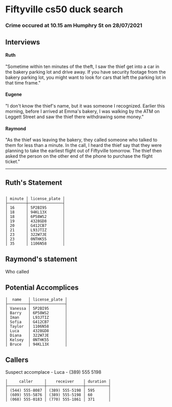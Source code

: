 # Fiftyville cs50 duck search
### Crime occured at 10.15 am Humphry St on 28/07/2021

## Interviews
#### Ruth
"Sometime within ten minutes of the theft, I saw the thief get into a car in the bakery parking lot and drive away. If you have security footage from the bakery parking lot, you might want to look for cars that left the parking lot in that time frame."

#### Eugene
"I don't know the thief's name, but it was someone I recognized. Earlier this morning, before I arrived at Emma's bakery, I was walking by the ATM on Leggett Street and saw the thief there withdrawing some money."

#### Raymond
"As the thief was leaving the bakery, they called someone who talked to them for less than a minute. In the call, I heard the thief say that they were planning to take the earliest flight out of Fiftyville tomorrow. The thief then asked the person on the other end of the phone to purchase the flight ticket."  
___
## Ruth's Statement
~~~

│ minute │ license_plate │                                                                                                                                                  ├────────┼───────────────┤                                                                                                                                                  │ 16     │ 5P2BI95       │                                                                                                                                                  │ 18     │ 94KL13X       │                                                                                                                                                  │ 18     │ 6P58WS2       │                                                                                                                                                  │ 19     │ 4328GD8       │                                                                                                                                                  │ 20     │ G412CB7       │                                                                                                                                                  │ 21     │ L93JTIZ       │                                                                                                                                                  │ 23     │ 322W7JE       │                                                                                                                                                  │ 23     │ 0NTHK55       │                                                                                                                                                  │ 35     │ 1106N58       │  
~~~
## Raymond's statement
Who called

## Potential Accomplices
~~~
│  name   │ license_plate │                                                                                                                                                 ├─────────┼───────────────┤                                                                                                                                                 │ Vanessa │ 5P2BI95       │                                                                                                                                                 │ Barry   │ 6P58WS2       │                                                                                                                                                 │ Iman    │ L93JTIZ       │                                                                                                                                                 │ Sofia   │ G412CB7       │                                                                                                                                                 │ Taylor  │ 1106N58       │                                                                                                                                                 │ Luca    │ 4328GD8       │                                                                                                                                                 │ Diana   │ 322W7JE       │                                                                                                                                                 │ Kelsey  │ 0NTHK55       │                                                                                                                                                 │ Bruce   │ 94KL13X       │ 
~~~
## Callers
Suspect accomplace - Luca - (389) 555 5198
~~~
│     caller     │    receiver    │ duration │                                                                     ├────────────────┼────────────────┼──────────┤                                                                     │ (544) 555-8087 │ (389) 555-5198 │ 595      │                                                                     │ (609) 555-5876 │ (389) 555-5198 │ 60       │                                                                     │ (068) 555-0183 │ (770) 555-1861 │ 371      │    
